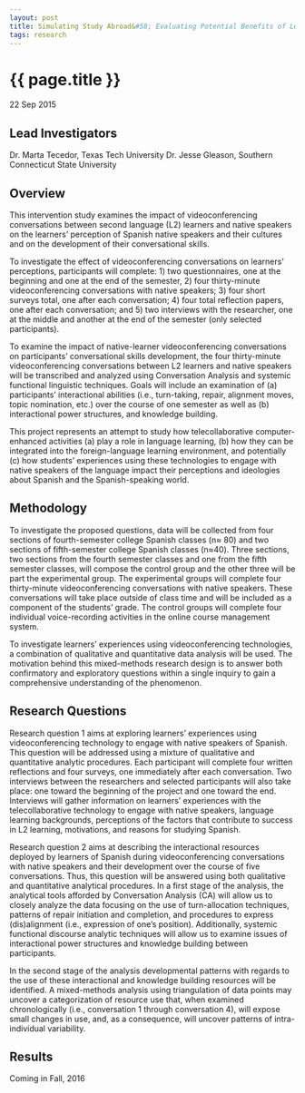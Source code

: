 ```yaml
---
layout: post
title: Simulating Study Abroad&#58; Evaluating Potential Benefits of Learner-Native Speaker Videoconferencing Conversations, Texas Tech University
tags: research
---
```


# {{ page.title }}

 22 Sep 2015

## Lead Investigators

Dr. Marta Tecedor, Texas Tech University
Dr. Jesse Gleason, Southern Connecticut State University

## Overview

This intervention study examines the impact of videoconferencing conversations between second language (L2) learners and native speakers on the learners’ perception of Spanish native speakers and their cultures and on the development of their conversational skills. 

To investigate the effect of videoconferencing conversations on learners’ perceptions, participants will complete: 1) two questionnaires, one at the beginning and one at the end of the semester, 2) four thirty-minute videoconferencing conversations with native speakers; 3) four short surveys total, one after each conversation; 4) four total reflection papers, one after each conversation; and 5) two interviews with the researcher, one at the middle and another at the end of the semester (only selected participants).

To examine the impact of native-learner videoconferencing conversations on participants’ conversational skills development, the four thirty-minute videoconferencing conversations between L2 learners and native speakers will be transcribed and analyzed using Conversation Analysis and systemic functional linguistic techniques. Goals will include an examination of (a) participants’ interactional abilities (i.e., turn-taking, repair, alignment moves, topic nomination, etc.) over the course of one semester as well as (b) interactional power structures, and knowledge building.

This project represents an attempt to study how telecollaborative computer-enhanced activities (a) play a role in language learning, (b) how they can be integrated into the foreign-language learning environment, and potentially (c) how students’ experiences using these technologies to engage with native speakers of the language impact their perceptions and ideologies about Spanish and the Spanish-speaking world.


## Methodology

To investigate the proposed questions, data will be collected from four sections of fourth-semester college Spanish classes (n≈ 80) and two sections of fifth-semester college Spanish classes (n≈40). Three sections, two sections from the fourth semester classes and one from the fifth semester classes, will compose the control group and the other three will be part the experimental group. The experimental groups will complete four thirty-minute videoconferencing conversations with native speakers. These conversations will take place outside of class time and will be included as a component of the students’ grade. The control groups will complete four individual voice-recording activities in the online course management system.

To investigate learners’ experiences using videoconferencing technologies, a combination of qualitative and quantitative data analysis will be used. The motivation behind this mixed-methods research design is to answer both confirmatory and exploratory questions within a single inquiry to gain a comprehensive understanding of the phenomenon.


## Research Questions

Research question 1 aims at exploring learners’ experiences using videoconferencing technology to engage with native speakers of Spanish. This question will be addressed using a mixture of qualitative and quantitative analytic procedures. Each participant will complete four written reflections and four surveys, one immediately after each conversation. Two interviews between the researchers and selected participants will also take place: one toward the beginning of the project and one toward the end. Interviews will gather information on learners’ experiences with the telecollaborative technology to engage with native speakers, language learning backgrounds, perceptions of the factors that contribute to success in L2 learning, motivations, and reasons for studying Spanish. 

Research question 2 aims at describing the interactional resources deployed by learners of Spanish during videoconferencing conversations with native speakers and their development over the course of five conversations. Thus, this question will be answered using both qualitative and quantitative analytical procedures. In a first stage of the analysis, the analytical tools afforded by Conversation Analysis (CA) will allow us to closely analyze the data focusing on the use of turn-allocation techniques, patterns of repair initiation and completion, and procedures to express (dis)alignment (i.e., expression of one’s position). Additionally, systemic functional discourse analytic techniques will allow us to examine issues of interactional power structures and knowledge building between participants.

In the second stage of the analysis developmental patterns with regards to the use of these interactional and knowledge building resources will be identified. A mixed-methods analysis using triangulation of data points may uncover a categorization of resource use that, when examined chronologically (i.e., conversation 1 through conversation 4), will expose small changes in use, and, as a consequence, will uncover patterns of intra-individual variability.


## Results

Coming in Fall, 2016